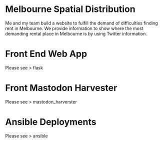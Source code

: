 # Melbourne Spatial Distribution
Me and my team build a website to fulfill the demand of difficulties finding rent in Melbourne. We provide information to show where the most demanding rental place in Melbourne is by using Twitter information.

# Front End Web App

Please see > flask 

# Front Mastodon Harvester

Please see > mastodon_harverster 

# Ansible Deployments

Please see > ansible
